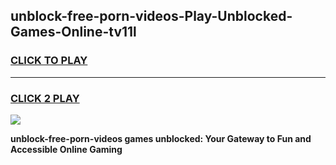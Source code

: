 
## unblock-free-porn-videos-Play-Unblocked-Games-Online-tv11l
<h3>
<a href="https://premium76.site?title=unblock-free-porn-videos&ref=25A">CLICK TO PLAY</a></h3>
<hr>

<h3>
<a href="https://premium76.site?title=unblock-free-porn-videos&ref=25A">CLICK 2 PLAY</a>
  
</h3>

<a href="https://premium76.site?title=unblock-free-porn-videos&ref=25A"><img src="https://clearcache.store/games.png"></a>


**unblock-free-porn-videos games unblocked: Your Gateway to Fun and Accessible Online Gaming**
